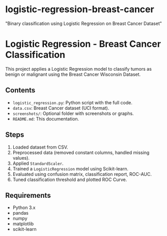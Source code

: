 # logistic-regression-breast-cancer
"Binary classification using Logistic Regression on Breast Cancer Dataset"
# Logistic Regression - Breast Cancer Classification

This project applies a Logistic Regression model to classify tumors as benign or malignant using the Breast Cancer Wisconsin Dataset.

## Contents
- `logistic_regression.py`: Python script with the full code.
- `data.csv`: Breast Cancer dataset (UCI format).
- `screenshots/`: Optional folder with screenshots or graphs.
- `README.md`: This documentation.

## Steps
1. Loaded dataset from CSV.
2. Preprocessed data (removed constant columns, handled missing values).
3. Applied `StandardScaler`.
4. Trained a `LogisticRegression` model using Scikit-learn.
5. Evaluated using confusion matrix, classification report, ROC-AUC.
6. Tuned classification threshold and plotted ROC Curve.

## Requirements
- Python 3.x
- pandas
- numpy
- matplotlib
- scikit-learn
